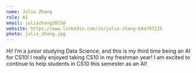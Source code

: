 ```yaml
---
name: Julia Zhang
role: AI
email: juliazhang2025@
website: https://www.linkedin.com/in/julia-zhang-b4a707225
photo: julia_zhang.jpg
---
```

Hi! I’m a junior studying Data Science, and this is my third time being an AI for CS10! I really enjoyed taking CS10 in my freshman year! I am excited to continue to help students in CS10 this semester as an AI!
